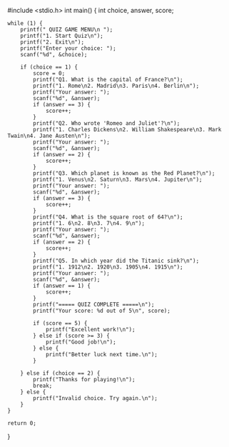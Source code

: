 #include <stdio.h>
int main() {
    int choice, answer, score;

    while (1) {
        printf(" QUIZ GAME MENU\n ");
        printf("1. Start Quiz\n");
        printf("2. Exit\n");
        printf("Enter your choice: ");
        scanf("%d", &choice);

        if (choice == 1) {
            score = 0;
            printf("Q1. What is the capital of France?\n");
            printf("1. Rome\n2. Madrid\n3. Paris\n4. Berlin\n");
            printf("Your answer: ");
            scanf("%d", &answer);
            if (answer == 3) {
                score++;
            }
            printf("Q2. Who wrote 'Romeo and Juliet'?\n");
            printf("1. Charles Dickens\n2. William Shakespeare\n3. Mark Twain\n4. Jane Austen\n");
            printf("Your answer: ");
            scanf("%d", &answer);
            if (answer == 2) {
                score++;
            }
            printf("Q3. Which planet is known as the Red Planet?\n");
            printf("1. Venus\n2. Saturn\n3. Mars\n4. Jupiter\n");
            printf("Your answer: ");
            scanf("%d", &answer);
            if (answer == 3) {
                score++;
            }
            printf("Q4. What is the square root of 64?\n");
            printf("1. 6\n2. 8\n3. 7\n4. 9\n");
            printf("Your answer: ");
            scanf("%d", &answer);
            if (answer == 2) {
                score++;
            }
            printf("Q5. In which year did the Titanic sink?\n");
            printf("1. 1912\n2. 1920\n3. 1905\n4. 1915\n");
            printf("Your answer: ");
            scanf("%d", &answer);
            if (answer == 1) {
                score++;
            }
            printf("===== QUIZ COMPLETE =====\n");
            printf("Your score: %d out of 5\n", score);

            if (score == 5) {
                printf("Excellent work!\n");
            } else if (score >= 3) {
                printf("Good job!\n");
            } else {
                printf("Better luck next time.\n");
            }

        } else if (choice == 2) {
            printf("Thanks for playing!\n");
            break;
        } else {
            printf("Invalid choice. Try again.\n");
        }
    }

    return 0;
}
